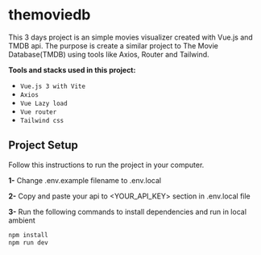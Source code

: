 # themoviedb

This 3 days project is an simple movies visualizer created with Vue.js and TMDB api. The purpose is create a similar project to The Movie Database(TMDB) using tools like Axios, Router and Tailwind.

**Tools and stacks used in this project:**
- `Vue.js 3 with Vite`
- `Axios`
- `Vue Lazy load`
- `Vue router`
- `Tailwind css`

## Project Setup
Follow this instructions to run the project in your computer.


**1-** Change .env.example filename to .env.local

**2-** Copy and paste your api to <YOUR_API_KEY> section in .env.local file

**3-** Run the following commands to install dependencies and run in local ambient

```sh
npm install
npm run dev
```
